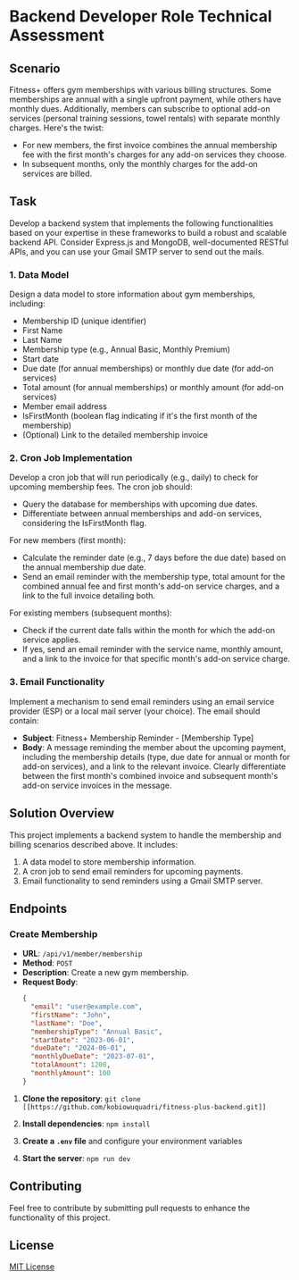 # Backend Developer Role Technical Assessment

## Scenario

Fitness+ offers gym memberships with various billing structures. Some memberships are annual with a single upfront payment, while others have monthly dues. Additionally, members can subscribe to optional add-on services (personal training sessions, towel rentals) with separate monthly charges. Here's the twist:

- For new members, the first invoice combines the annual membership fee with the first month's charges for any add-on services they choose.
- In subsequent months, only the monthly charges for the add-on services are billed.

## Task

Develop a backend system that implements the following functionalities based on your expertise in these frameworks to build a robust and scalable backend API. Consider Express.js and MongoDB, well-documented RESTful APIs, and you can use your Gmail SMTP server to send out the mails.

### 1. Data Model

Design a data model to store information about gym memberships, including:

- Membership ID (unique identifier)
- First Name
- Last Name
- Membership type (e.g., Annual Basic, Monthly Premium)
- Start date
- Due date (for annual memberships) or monthly due date (for add-on services)
- Total amount (for annual memberships) or monthly amount (for add-on services)
- Member email address
- IsFirstMonth (boolean flag indicating if it's the first month of the membership)
- (Optional) Link to the detailed membership invoice

### 2. Cron Job Implementation

Develop a cron job that will run periodically (e.g., daily) to check for upcoming membership fees. The cron job should:

- Query the database for memberships with upcoming due dates.
- Differentiate between annual memberships and add-on services, considering the IsFirstMonth flag.

For new members (first month):

- Calculate the reminder date (e.g., 7 days before the due date) based on the annual membership due date.
- Send an email reminder with the membership type, total amount for the combined annual fee and first month's add-on service charges, and a link to the full invoice detailing both.

For existing members (subsequent months):

- Check if the current date falls within the month for which the add-on service applies.
- If yes, send an email reminder with the service name, monthly amount, and a link to the invoice for that specific month's add-on service charge.

### 3. Email Functionality

Implement a mechanism to send email reminders using an email service provider (ESP) or a local mail server (your choice). The email should contain:

- **Subject**: Fitness+ Membership Reminder - [Membership Type]
- **Body**: A message reminding the member about the upcoming payment, including the membership details (type, due date for annual or month for add-on services), and a link to the relevant invoice. Clearly differentiate between the first month's combined invoice and subsequent month's add-on service invoices in the message.


## Solution Overview

This project implements a backend system to handle the membership and billing scenarios described above. It includes:
1. A data model to store membership information.
2. A cron job to send email reminders for upcoming payments.
3. Email functionality to send reminders using a Gmail SMTP server.

## Endpoints

### Create Membership

- **URL**: `/api/v1/member/membership`
- **Method**: `POST`
- **Description**: Create a new gym membership.
- **Request Body**:
  ```json
  {
    "email": "user@example.com",
    "firstName": "John",
    "lastName": "Doe",
    "membershipType": "Annual Basic",
    "startDate": "2023-06-01",
    "dueDate": "2024-06-01",
    "monthlyDueDate": "2023-07-01",
    "totalAmount": 1200,
    "monthlyAmount": 100
  }

1. **Clone the repository**: `git clone [[https://github.com/kobiowuquadri/fitness-plus-backend.git]]`
2. **Install dependencies**: `npm install`
3. **Create a `.env` file** and configure your environment variables
              
4. **Start the server**: `npm run dev`

## Contributing

Feel free to contribute by submitting pull requests to enhance the functionality of this project.

## License

[MIT License](LICENSE)
